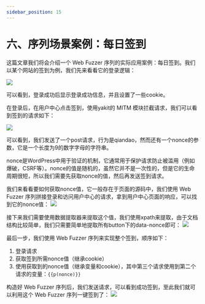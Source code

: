 ```yaml
---
sidebar_position: 15
---
```


# 六、序列场景案例：每日签到

这篇文章我们将会介绍一个 Web Fuzzer 序列的实际应用案例：每日签到。我们以某个网站的签到为例，我们先来看看它的登录逻辑：

![](/img/products/yakit/Fuzz-sequence-example1/1.png) 

可以看到，登录成功后显示登录成功信息，并且设置了一些cookie。

在登录后，在用户中心点击签到，使用yakit的 MITM 模块拦截请求，我们可以看到签到的请求如下：

![](/img/products/yakit/Fuzz-sequence-example1/2.png) 

可以看到，我们发送了一个post请求，行为是qiandao，然而还有一个nonce的参数，它是一个长度为9的数字字母的字符串。

nonce是WordPress中用于验证的机制，它通常用于保护请求防止被滥用（例如爆破，CSRF等）。nonce的值是随机的，虽然它并不是一次性的，但是它的生命周期很短，所以我们需要先获取nonce的值，然后再发送签到请求。

我们来看看要如何获取nonce值，它一般存在于页面的源码中，我们使用 Web Fuzzer 序列拼接登录和访问用户中心的请求，拿到用户中心页面的响应，可以找到它的nonce值：
![](/img/products/yakit/Fuzz-sequence-example1/3.png) 

接下来我们需要使用数据提取器来提取这个值，我们使用xpath来提取，由于文档结构比较简单，我们只需要简单地提取所有button下的data-nonce即可：
![](/img/products/yakit/Fuzz-sequence-example1/4.png) 

最后一步，我们使用 Web Fuzzer 序列来实现整个签到，顺序如下：
1. 登录请求
2. 获取签到所需nonce值（继承cookie）
3. 使用获取到的nonce值（继承变量和cookie），其中第三个请求使用到第二个请求的变量：`{{p(nonce)}}`

构造好 Web Fuzzer 序列后，我们发送请求，可以看到成功签到，至此我们就可以利用这个 Web Fuzzer 序列一键签到了：
![](/img/products/yakit/Fuzz-sequence-example1/5.png) 


